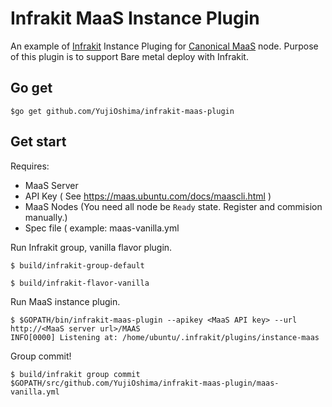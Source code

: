 # Infrakit MaaS Instance Plugin
An example of [Infrakit](https://github.com/docker/infrakit) Instance Pluging for [Canonical MaaS](https://maas.io/) node.
Purpose of this plugin is to support Bare metal deploy with Infrakit.
## Go get 
`$go get github.com/YujiOshima/infrakit-maas-plugin`

## Get start
Requires:
* MaaS Server
* API Key ( See https://maas.ubuntu.com/docs/maascli.html )
* MaaS Nodes (You need all node be `Ready` state. Register and commision manually.)
* Spec file ( example: maas-vanilla.yml

Run Infrakit group, vanilla flavor plugin.

```
$ build/infrakit-group-default
```

```
$ build/infrakit-flavor-vanilla
```

Run MaaS instance plugin.

```
$ $GOPATH/bin/infrakit-maas-plugin --apikey <MaaS API key> --url http://<MaaS server url>/MAAS 
INFO[0000] Listening at: /home/ubuntu/.infrakit/plugins/instance-maas
```
Group commit!

```
$ build/infrakit group commit $GOPATH/src/github.com/YujiOshima/infrakit-maas-plugin/maas-vanilla.yml
```

